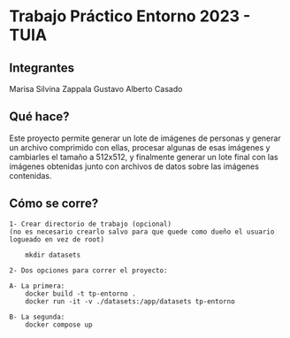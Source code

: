 # Trabajo Práctico Entorno 2023 - TUIA

## Integrantes

Marisa Silvina Zappala
Gustavo Alberto Casado

## Qué hace?

Este proyecto permite generar un lote de imágenes de personas y generar un archivo comprimido con ellas, procesar algunas de esas imágenes y cambiarles el tamaño a 512x512, y finalmente generar un lote final con las imágenes obtenidas junto con archivos de datos sobre las imágenes contenidas.

## Cómo se corre?

```
1- Crear directorio de trabajo (opcional)
(no es necesario crearlo salvo para que quede como dueño el usuario logueado en vez de root)

    mkdir datasets 

2- Dos opciones para correr el proyecto:

A- La primera:
    docker build -t tp-entorno .
    docker run -it -v ./datasets:/app/datasets tp-entorno

B- La segunda:
    docker compose up
```
